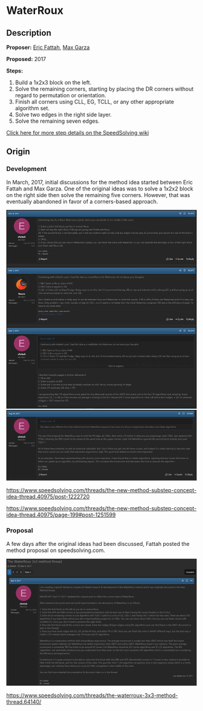 # WaterRoux

## Description

**Proposer:** [Eric Fattah](CubingContributors/MethodDevelopers.md#fattah-eric), [Max Garza](CubingContributors/MethodDevelopers.md#garza-max-neuro)


**Proposed:** 2017

**Steps:**

1. Build a 1x2x3 block on the left.
2. Solve the remaining corners, starting by placing the DR corners without regard to permutation or orientation.
3. Finish all corners using CLL, EG, TCLL, or any other appropriate algorithm set.
4. Solve two edges in the right side layer.
5. Solve the remaining seven edges.

[Click here for more step details on the SpeedSolving wiki](https://www.speedsolving.com/wiki/index.php/WaterRoux)

## Origin

### Development

In March, 2017, initial discussions for the method idea started between Eric Fattah and Max Garza. One of the original ideas was to solve a 1x2x2 block on the right side then solve the remaining five corners. However, that was eventually abandoned in favor of a corners-based approach.

![](img/WaterRoux/Origin.png)
![](img/WaterRoux/Update.png)

https://www.speedsolving.com/threads/the-new-method-substep-concept-idea-thread.40975/post-1222720

https://www.speedsolving.com/threads/the-new-method-substep-concept-idea-thread.40975/page-199#post-1251599

### Proposal

A few days after the original ideas had been discussed, Fattah posted the method proposal on speedsolving.com.

![](img/WaterRoux/Proposal.png)

https://www.speedsolving.com/threads/the-waterroux-3x3-method-thread.64140/